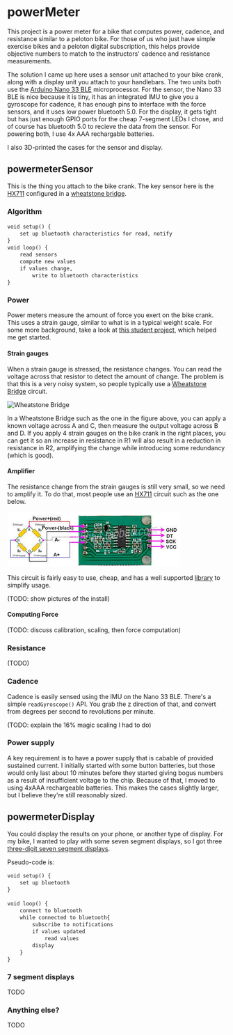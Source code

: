 # powerMeter
This project is a power meter for a bike that computes power, cadence, and resistance similar to a peloton bike.  For those of us who just have simple exercise bikes and a peloton digital subscription, this helps provide objective numbers to match to the instructors' cadence and resistance measurements.

The solution I came up here uses a sensor unit attached to your bike crank, along with a display unit you attach to your handlebars.  The two units both use the [Arduino Nano 33 BLE](https://store.arduino.cc/usa/nano-33-ble) microprocessor.  For the sensor, the Nano 33 BLE is nice because it is tiny, it has an integrated IMU to give you a gyroscope for cadence, it has enough pins to interface with the force sensors, and it uses low power bluetooth 5.0.  For the display, it gets tight but has just enough GPIO ports for the cheap 7-segment LEDs I chose, and of course has bluetooth 5.0 to recieve the data from the sensor.  For powering both, I use 4x AAA rechargable batteries. 

I also 3D-printed the cases for the sensor and display.

## powermeterSensor
This is the thing you attach to the bike crank. The key sensor here is the [HX711](https://smile.amazon.com/gp/product/B07MTYT95R) configured in a [wheatstone bridge](powermeterCommon/HX711_circuit.jpg).

### Algorithm
```
void setup() {
    set up bluetooth characteristics for read, notify
}
void loop() {
    read sensors
    compute new values
    if values change,
        write to bluetooth characteristics
}
```

### Power

Power meters measure the amount of force you exert on the bike crank.  This uses a strain gauge, similar to what is in a typical weight scale.  For some more background, take a look at [this student project](https://digitalcommons.calpoly.edu/cgi/viewcontent.cgi?article=1292&context=cpesp), which helped me get started.

#### Strain gauges

When a strain gauge is stressed, the resistance changes.  You can read the voltage across that resistor to detect the amount of change.  The problem is that this is a very noisy system, so people typically use a [Wheatstone Bridge](https://en.wikipedia.org/wiki/Wheatstone_bridge) circuit.

![Wheatstone Bridge](https://upload.wikimedia.org/wikipedia/commons/thumb/9/93/Wheatstonebridge.svg/600px-Wheatstonebridge.svg.png)

In a Wheatstone Bridge such as the one in the figure above, you can apply a known voltage across A and C, then measure the output voltage across B and D.  If you apply 4 strain gauges on the bike crank in the right places, you can get it so an increase in resistance in R1 will also result in a reduction in resistance in R2, amplifying the change while introducing some redundancy (which is good).

#### Amplifier

The resistance change from the strain gauges is still very small, so we need to amplify it.  To do that, most people use an [HX711](https://cdn.sparkfun.com/datasheets/Sensors/ForceFlex/hx711_english.pdf) circuit such as the one below. 

![hx711 image](./powermeterCommon/HX711_circuit.jpg)

This circuit is fairly easy to use, cheap, and has a well supported [library](https://github.com/bogde/HX711) to simplify usage.

(TODO: show pictures of the install)

#### Computing Force

(TODO: discuss calibration, scaling, then force computation)

### Resistance

(TODO)

### Cadence

Cadence is easily sensed using the IMU on the Nano 33 BLE.  There's a simple `readGyroscope()` API.  You grab the z direction of that, and convert from degrees per second to revolutions per minute.

(TODO: explain the 16% magic scaling I had to do)

### Power supply

A key requirement is to have a power supply that is cabable of provided sustained current.  I initially started with some button batteries, but those would only last about 10 minutes before they started giving bogus numbers as a result of insufficient voltage to the chip.  Because of that, I moved to using 4xAAA rechargeable batteries.  This makes the cases slightly larger, but I believe they're still reasonably sized.

## powermeterDisplay

You could display the results on your phone, or another type of display.  For my bike, I wanted to play with some seven segment displays, so I got three [three-digit seven segment displays](https://smile.amazon.com/gp/product/B07GTQS4N5).

Pseudo-code is:
```
void setup() {
    set up bluetooth
}

void loop() {
    connect to bluetooth
    while connected to bluetooth{
        subscribe to notifications
        if values updated
            read values
        display
    }
}
```

### 7 segment displays

TODO

### Anything else?

TODO
